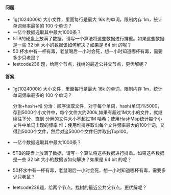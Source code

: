 #### 问题
+ 1g(1024000k) 大小文件，里面每行是最大 16k 的单词，限制内存 1m，统计单词频率最多的 100 个单词？
+ 一亿个数据选取其中最大1000条？
+ 5TB的硬盘上放满了数据，请写一个算法将这些数据进行排重。如果这些数据是一些 32 bit 大小的数据该如何解决？如果是 64 bit 的呢？
+ 50 杯水中有一杯有毒，老鼠喝后一小时会死，想一小时知道哪杯有毒，需要多少只老鼠？
+ leetcode236 题，给两个节点，找树的最近公共父节点，更优解呢？



#### 答案

+ 1g(1024000k) 大小文件，里面每行是最大 16k 的单词，限制内存 1m，统计单词频率最多的 100 个单词？

  分治+hash+堆
  分治：顺序读取文件，对于每个单词，hash(单词)%5000，存到5000个小文件中，每个文件大约200k,如果有超过1M大小的文件，就继续往下分，直到
  分解的文件大小不超过1M
  哈希：使用HashMap统计每个小文件中单词出现的频率
  堆：使用堆排序取出每个文件频率最大的100个词，又得到5000个文件，然后对这5000个文件归并取出Top100。


+ 一亿个数据选取其中最大1000条？
+ 5TB的硬盘上放满了数据，请写一个算法将这些数据进行排重。如果这些数据是一些 32 bit 大小的数据该如何解决？如果是 64 bit 的呢？
+ 50杯水中有一杯有毒，老鼠喝后一小时会死，想一小时知道哪杯有毒，需要多少只老鼠？
+ leetcode236题，给两个节点，找树的最近公共父节点，更优解呢？